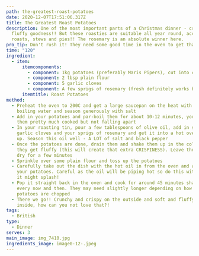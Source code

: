 ```yaml
---
path: the-greatest-roast-potatoes
date: 2020-12-07T17:51:06.317Z
title: The Greatest Roast Potatoes
description: One of the most important parts of a Christmas dinner - crispy
  fluffy goodness!! But these roasties are suitable all year round, accompanying
  roasts, stews and pies!! The rosemary is an absolute winner here.
pro_tip: Don't rush it! They need some good time in the oven to get that CRISP
time: "120"
ingredient:
  - item:
      itemcomponents:
        - component: 1kg potatoes (preferably Maris Pipers), cut into chunks
        - component: 2 tbsp plain flour
        - component: 5 garlic cloves
        - component: A few sprigs of rosemary (fresh definitely works best!)
      itemtitle: Roast Potatoes
method:
  - Preheat the oven to 200C and get a large saucepan on the heat with some
    boiling water and season generously with salt
  - Add in your potatoes and par-boil them for about 10-12 minutes, you want
    them pretty much cooked but not falling apart
  - In your roasting tin, pour a few tablespoons of olive oil, add in some whole
    garlic cloves and your sprigs of rosemary and get it into a hot oven to warm
    up. Season this oil well - A LOT of salt and black pepper
  - Once the potatoes are done, drain them and shake them up in the colander so
    they get fluffy (this will create that extra CRISPINESS). Leave them to air
    dry for a few minutes
  - Sprinkle over some plain flour and toss up the potatoes
  - Carefully take out the dish with the hot oil in from the oven and add in
    your potatoes. Careful as the oil will be piping hot so do this with care,
    it might splash!
  - Pop it straight back in the oven and cook for around 45 minutes shaking up
    every now and then. They may need slightly longer depending on how big your
    potatoes are chopped
  - There we go!! Crunchy and crispy on the outside and soft and fluffy on the
    inside, how can you not love that?!
tags:
  - British
type:
  - Dinner
serves: 3
main_image: img_7410.jpg
ingredients_image: image0-12-.jpeg
---
```

